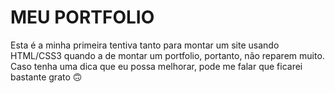 # MEU PORTFOLIO

Esta é a minha primeira tentiva tanto para montar um site usando HTML/CSS3 quando a de montar um portfolio, portanto, não reparem muito. Caso tenha uma dica que eu possa melhorar, pode me falar que ficarei bastante grato 🙃